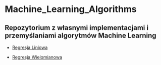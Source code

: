 # Machine_Learning_Algorithms

## Repozytorium z własnymi implementacjami i przemyślaniami algorytmów Machine Learning

- [Regresja Liniowa](https://github.com/jedrzejd/Machine_Learning_Algorithms/blob/main/Regresja%20Liniowa.ipynb)

- [Regresja Wielomianowa](https://github.com/jedrzejd/Machine_Learning_Algorithms/blob/main/Regresja%20wielomianowa.ipynb)